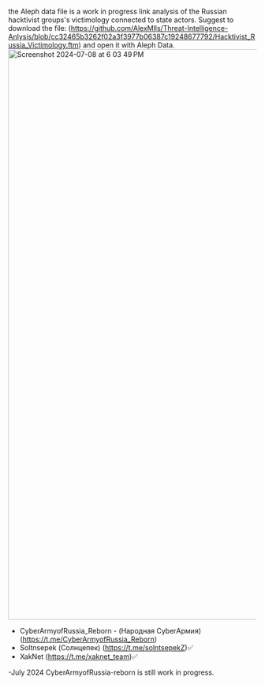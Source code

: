 the Aleph data file is a work in progress link analysis of the Russian hacktivist groups's victimology connected to state actors.
Suggest to download the file:
(https://github.com/AlexMlls/Threat-Intelligence-Anlysis/blob/cc32465b3262f02a3f3977b06387c19248677792/Hacktivist_Russia_Victimology.ftm) and open it with Aleph Data.
<img width="1154" alt="Screenshot 2024-07-08 at 6 03 49 PM" src="https://github.com/AlexMlls/Threat-Intelligence-Anlysis/assets/175018818/ba84e23b-c5ba-42a4-b8aa-3d098a7fa97a">

- CyberArmyofRussia_Reborn - (Народная CyberАрмия)
	(https://t.me/CyberArmyofRussia_Reborn)
- Soltnsepek (Солнцепек)
	(https://t.me/solntsepekZ)✅
- XakNet 
	(https://t.me/xaknet_team)✅

-July 2024
CyberArmyofRussia-reborn is still work in progress. 

